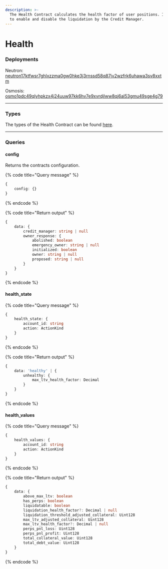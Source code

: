 ```yaml
---
description: >-
  The Health Contract calculates the health factor of user positions. It is used
  to enable and disable the liquidation by the Credit Manager.
---
```


# Health

### Deployments

Neutron: [neutron17ktfwsr7ghlxzzma0gw0hke3j3rnssd58q87jv2wzfrk6uhawa3sv8xxtm](https://neutron.celat.one/neutron-1/contracts/neutron17ktfwsr7ghlxzzma0gw0hke3j3rnssd58q87jv2wzfrk6uhawa3sv8xxtm)

Osmosis: [osmo1pdc49qlyhpkzx4j24uuw97kk6hv7e9xvrdjlww8qj6al53gmu49sge4g79](https://osmosis.celat.one/osmosis-1/contracts/osmo1pdc49qlyhpkzx4j24uuw97kk6hv7e9xvrdjlww8qj6al53gmu49sge4g79)

***

### Types

The types of the Health Contract can be found [here](https://github.com/mars-protocol/core-contracts/blob/master/scripts/types/generated/mars-rover-health/MarsRoverHealth.types.ts).

***

### Queries

#### config

Returns the contracts configuration.

{% code title="Query message" %}
```typescript
{
    config: {}
}
```
{% endcode %}

{% code title="Return output" %}
```typescript
{
    data: {
        credit_manager: string | null
        owner_response: {
            abolished: boolean
            emergency_owner: string | null
            initialized: boolean
            owner: string | null
            proposed: string | null
        }
    }
}
```
{% endcode %}

#### health\_state

{% code title="Query message" %}
```typescript
{
    health_state: {
        account_id: string
        action: ActionKind
    }
}
```
{% endcode %}

{% code title="Return output" %}
```typescript
{
    data: 'healthy' | {
        unhealthy: {
            max_ltv_health_factor: Decimal
        }
    }
}
```
{% endcode %}

#### health\_values

{% code title="Query message" %}
```typescript
{
    health_values: {
        account_id: string
        action: ActionKind
    }
}
```
{% endcode %}

{% code title="Return output" %}
```typescript
{
    data: {
        above_max_ltv: boolean
        has_perps: boolean
        liquidatable: boolean
        liquidation_health_factor?: Decimal | null
        liquidation_threshold_adjusted_collateral: Uint128
        max_ltv_adjusted_collateral: Uint128
        max_ltv_health_factor?: Decimal | null
        perps_pnl_loss: Uint128
        perps_pnl_profit: Uint128
        total_collateral_value: Uint128
        total_debt_value: Uint128
    }
}
```
{% endcode %}
